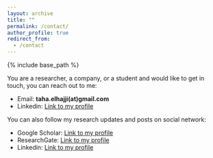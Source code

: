 ```yaml
---
layout: archive
title: ""
permalink: /contact/
author_profile: true
redirect_from:
  - /contact
---
```


{% include base_path %}


You are a researcher, a company, or a student and would like to get in touch, you can reach out to me:
- Email: **taha.elhajji(at)gmail.com**
- Linkedin: <a href="https://www.linkedin.com/in/taha-el-hajji-research-electric-machines/" target="_blank">Link to my profile</a>

You can also follow my research updates and posts on social network:
- Google Scholar: <a href="https://scholar.google.com/citations?user=n2NVwNAAAAAJ&hl=fr&oi=ao" target="_blank">Link to my profile</a>
- ResearchGate: <a href="https://www.researchgate.net/profile/Taha-El-Hajji" target="_blank">Link to my profile</a>
- Linkedin: <a href="https://www.linkedin.com/in/taha-el-hajji-research-electric-machines/" target="_blank">Link to my profile</a>

<!---
<a href="mailto:taha.elhajji@gmail.com">
 <img src="https://github.com/tahaelhajji/tahaelhajji.github.io/assets/38730694/37ca1611-faec-4a0e-a97f-adb993a6a8b1" hspace="20" style="width:80px;height:60px;"/> 
</a>
<a href="https://www.researchgate.net/profile/Taha-El-Hajji">
 <img src="https://github.com/tahaelhajji/tahaelhajji.github.io/assets/38730694/ca33c5b7-787e-4f5e-a913-b398e95f4645" hspace="20" style="width:60px;height:60px;"/> 
</a>
<a href="https://www.linkedin.com/in/taha-el-hajji-research-electric-machines/">
 <img src="https://github.com/tahaelhajji/tahaelhajji.github.io/assets/38730694/5c05a2a1-b282-49f6-aea3-3974d9759b77" hspace="20" style="width:60px;height:60px;"/>
</a>
--->



